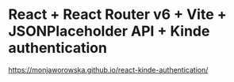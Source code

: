 # React + React Router v6 + Vite + JSONPlaceholder API + Kinde authentication

https://monjaworowska.github.io/react-kinde-authentication/
